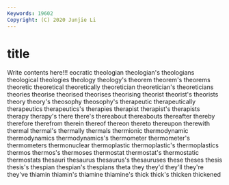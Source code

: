 ```yaml
---
Keywords: 19602
Copyright: (C) 2020 Junjie Li
---
```


# title

Write contents here!!!
eocratic 
theologian 
theologian's 
theologians 
theological 
theologies 
theology 
theology's 
theorem
theorem's 
theorems 
theoretic 
theoretical 
theoretically 
theoretician 
theoretician's 
theoreticians 
theories 
theorise
theorised 
theorises 
theorising 
theorist 
theorist's 
theorists 
theory 
theory's 
theosophy 
theosophy's
therapeutic 
therapeutically 
therapeutics 
therapeutics's 
therapies 
therapist 
therapist's 
therapists 
therapy 
therapy's
there 
there's 
thereabout 
thereabouts 
thereafter 
thereby 
therefore 
therefrom 
therein 
thereof
thereon 
thereto 
thereupon 
therewith 
thermal 
thermal's 
thermally 
thermals 
thermionic 
thermodynamic
thermodynamics 
thermodynamics's 
thermometer 
thermometer's 
thermometers 
thermonuclear 
thermoplastic 
thermoplastic's 
thermoplastics 
thermos
thermos's 
thermoses 
thermostat 
thermostat's 
thermostatic 
thermostats 
thesauri 
thesaurus 
thesaurus's 
thesauruses
these 
theses 
thesis 
thesis's 
thespian 
thespian's 
thespians 
theta 
they 
they'd
they'll 
they're 
they've 
thiamin 
thiamin's 
thiamine 
thiamine's 
thick 
thick's 
thicken
thickened 
